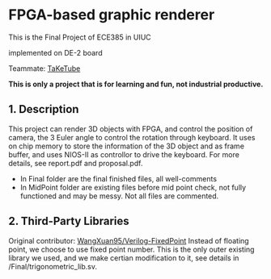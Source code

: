 # FPGA-based graphic renderer
This is the Final Project of ECE385 in UIUC 

implemented on DE-2 board

Teammate: [TaKeTube](https://github.com/TaKeTube)

**This is only a project that is for learning and fun, not industrial productive.**

## 1. Description
This project can render 3D objects with FPGA, and control the position of camera, the 3 Euler angle to control the rotation through keyboard.
It uses on chip memory to store the information of the 3D object and as frame buffer, and uses NIOS-II as controllor to drive the keyboard.
For more details, see report.pdf and proposal.pdf.
+   In Final folder are the final finished files, all well-comments
+    In MidPoint folder are existing files before mid point check, not fully functioned and may be messy. Not all files are commented.

## 2. Third-Party Libraries
Original contributor: [WangXuan95/Verilog-FixedPoint](https://github.com/WangXuan95/Verilog-FixedPoint)
Instead of floating point, we choose to use fixed point number. This is the only outer existing library we used, and we make certian modification to it, see details in /Final/trigonometric_lib.sv.

